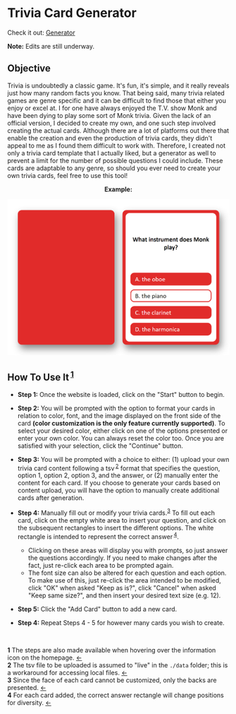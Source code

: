 # Trivia Card Generator

Check it out: [Generator](https://grem1ly.github.io/trivia_card_generator/)

**Note:** Edits are still underway.

## Objective

Trivia is undoubtedly a classic game. It's fun, it's simple, and it really reveals just how many random facts you know. That being said, many trivia related games are genre specific and it can be difficult to find those that either you enjoy or excel at. I for one have always enjoyed the T.V. show Monk and have been dying to play some sort of Monk trivia. Given the lack of an official version, I decided to create my own, and one such step involved creating the actual cards. Although there are a lot of platforms out there that enable the creation and even the production of trivia cards, they didn't appeal to me as I found them difficult to work with. Therefore, I created not only a trivia card template that I actually liked, but a generator as well to prevent a limit for the number of possible questions I could include. These cards are adaptable to any genre, so should you ever need to create your own trivia cards, feel free to use this tool!

<p align="center">
<b>Example:</b>
</p>

![Example](./images/example.PNG)

## How To Use It&thinsp;<sup id="ref1">[1](#foot1)</sup>

  * **Step 1:** Once the website is loaded, click on the "Start" button to begin.

  * **Step 2:** You will be prompted with the option to format your cards in relation to color, font, and the image displayed on the front side of the card **(color customization is the only feature currently supported)**. To select your desired color, either click on one of the options presented or enter your own color. You can always reset the color too. Once you are satisfied with your selection, click the "Continue" button.

  * **Step 3:** You will be prompted with a choice to either: (1) upload your own trivia card content following a tsv&thinsp;<sup id="ref2">[2](#foot2)</sup> format that specifies the question, option 1, option 2, option 3, and the answer, or (2) manually enter the content for each card. If you choose to generate your cards based on content upload, you will have the option to manually create additional cards after generation.

  * **Step 4:** Manually fill out or modify your trivia cards.<sup id="ref3">[3](#foot3)</sup> To fill out each card, click on the empty white area to insert your question, and click on the subsequent rectangles to insert the different options. The white rectangle is intended to represent the correct answer&thinsp;<sup id="ref4">[4](#foot4)</sup>.
      * Clicking on these areas will display you with prompts, so just answer the questions accordingly. If you need to make changes after the fact, just re-click each area to be prompted again.
      * The font size can also be altered for each question and each option. To make use of this, just re-click the area intended to be modified, click "OK" when asked "Keep as is?", click "Cancel" when asked "Keep same size?", and then insert your desired text size (e.g. 12).

  * **Step 5:** Click the "Add Card" button to add a new card.

  * **Step 4:** Repeat Steps 4 - 5 for however many cards you wish to create.

  </br>

  <b id="foot1">1</b> The steps are also made available when hovering over the information icon on the homepage. [←](#ref1)</br>
  <b id="foot2">2</b> The tsv file to be uploaded is assumed to "live" in the `./data` folder; this is a workaround for accessing local files. [←](#ref2)</br>
  <b id="foot3">3</b> Since the face of each card cannot be customized, only the backs are presented. [←](#ref3)</br>
  <b id="foot4">4</b> For each card added, the correct answer rectangle will change positions for diversity. [←](#ref4)
